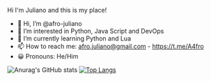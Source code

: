 Hi I'm Juliano and this is my place!

- 👋 Hi, I’m @afro-juliano
- 👀 I’m interested in Python, Java Script and DevOps
- 🌱 I’m currently learning Python and Lua
- 📫 How to reach me: afro.juliano@gmail.com - https://t.me/A4fro
- 😀 Pronouns: He/Him

![Anurag's GitHub stats](https://github-readme-stats.vercel.app/api?username=afro-juliano&theme=dark&show_icons=true)           [![Top Langs](https://github-readme-stats.vercel.app/api/top-langs/?username=afro-juliano&theme=dark&show_icons=true)](https://github.com/anuraghazra/github-readme-stats)
